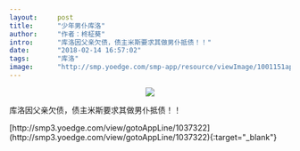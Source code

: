 ```yaml
---
layout:     post
title:      "少年男仆库洛"
author:     "作者：柊柾葵"
intro:      "库洛因父亲欠债，债主米斯要求其做男仆抵债！！"
date:       "2018-02-14 16:57:02"
tags:       "库洛"
image:      "http://smp.yoedge.com/smp-app/resource/viewImage/1001151appline.png"
---
```

<div style="text-align: center">
<p><img src="http://smp.yoedge.com/smp-app/resource/viewImage/1001151appline.png"/></p>
</div>
<p class="post-meta">
<span>库洛因父亲欠债，债主米斯要求其做男仆抵债！！</span>
</p>
[http://smp3.yoedge.com/view/gotoAppLine/1037322](http://smp3.yoedge.com/view/gotoAppLine/1037322){:target="_blank"}


